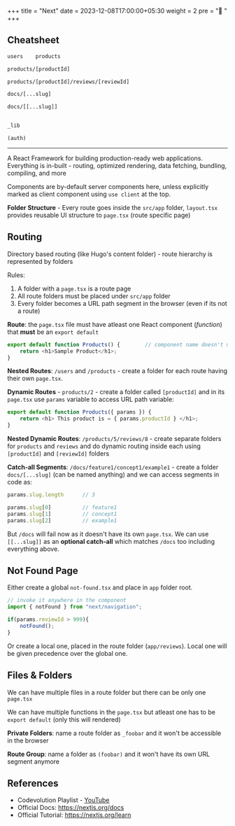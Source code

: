 +++
title = "Next"
date = 2023-12-08T17:00:00+05:30
weight = 2
pre = "🔼 "
+++

## Cheatsheet
```txt
users    products

products/[productId]

products/[productId]/reviews/[reviewId]

docs/[...slug]

docs/[[...slug]]


_lib

(auth)
```

---

A React Framework for building production-ready web applications. Everything is in-built - routing, optimized rendering, data fetching, bundling, compiling, and more

Components are by-default server components here, unless explicitly marked as client component using `use client` at the top.

**Folder Structure** - Every route goes inside the `src/app` folder, `layout.tsx` provides reusable UI structure to `page.tsx` (route specific page)

## Routing
Directory based routing (like Hugo's content folder) - route hierarchy is represented by folders

Rules:
1. A folder with a `page.tsx` is a route page
2. All route folders must be placed under `src/app` folder
3. Every folder becomes a URL path segment in the browser (even if its not a route)


**Route**: the `page.tsx` file must have atleast one React component (_function_) that **must** be an `export default`
```ts
export default function Products() {		// component name doesn't matter
	return <h1>Sample Product</h1>;
}
```  

**Nested Routes**: `/users` and `/products` - create a folder for each route having their own `page.tsx`.

**Dynamic Routes** - `products/2` - create a folder called `[productId]` and in its `page.tsx` use `params` variable to access URL path variable:
```ts
export default function Products({ params }) {
	return <h1> This product is = { params.productId } </h1>;
}
```

**Nested Dynamic Routes**: `/products/5/reviews/8` - create separate folders for `products` and `reviews` and do dynamic routing inside each using `[productId]` and `[reviewId]` folders

**Catch-all Segments**: `/docs/feature1/concept1/example1` - create a folder `docs/[...slug]` (can be named anything) and we can access segments in code as:
```ts
params.slug.length 		// 3

params.slug[0] 			// feature1
params.slug[1] 			// concept1
params.slug[2] 			// example1
```

But `/docs` will fail now as it doesn't have its own `page.tsx`. We can use `[[...slug]]` as an **optional catch-all** which matches `/docs` too including everything above.

## Not Found Page
Either create a global `not-found.tsx` and place in `app` folder root.

```ts
// invoke it anywhere in the component
import { notFound } from "next/navigation";

if(params.reviewId > 999){
	notFound();
}
```

Or create a local one, placed in the route folder (`app/reviews`). Local one will be given precedence over the global one.

## Files & Folders
We can have multiple files in a route folder but there can be only one `page.tsx`

We can have multiple functions in the `page.tsx` but atleast one has to be `export default` (only this will rendered)

**Private Folders**: name a route folder as `_foobar` and it won't be accessible in the browser

**Route Group**: name a folder as `(foobar)` and it won't have its own URL segment anymore

## References
- Codevolution Playlist - [YouTube](https://youtube.com/playlist?list=PLC3y8-rFHvwjOKd6gdf4QtV1uYNiQnruI&si=1R3UV3WIhVnJR0sO)
- Official Docs: https://nextjs.org/docs
- Official Tutorial: https://nextjs.org/learn
